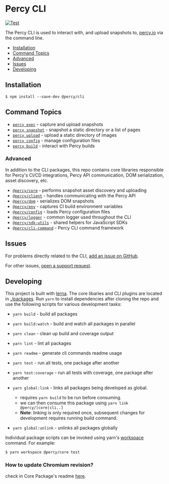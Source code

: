 # Percy CLI

[![Test](https://github.com/percy/cli/workflows/Test/badge.svg)](https://github.com/percy/cli/actions)

The Percy CLI is used to interact with, and upload snapshots to, [percy.io](https://percy.io) via
the command line.

- [Installation](#installation)
- [Command Topics](#command-topics)
- [Advanced](#advanced)
- [Issues](#issues)
- [Developing](#developing)

## Installation

```sh-session
$ npm install --save-dev @percy/cli
```

## Command Topics

- [`percy exec`](./packages/cli-exec#readme) - capture and upload snapshots
- [`percy snapshot`](./packages/cli-snapshot#readme) - snapshot a static directory or a list of pages
- [`percy upload`](./packages/cli-upload#readme) - upload a static directory of images
- [`percy config`](./packages/cli-config#readme) - manage configuration files
- [`percy build`](./packages/cli-build#readme) - interact with Percy builds

### Advanced

In addition to the CLI packages, this repo contains core libraries responsible for Percy's CI/CD
integrations, Percy API communication, DOM serialization, asset discovery, etc.

- [`@percy/core`](./packages/core#readme) - performs snapshot asset discovery and uploading
- [`@percy/client`](./packages/client#readme) - handles communicating with the Percy API
- [`@percy/dom`](./packages/dom#readme) - serializes DOM snapshots
- [`@percy/env`](./packages/env#readme) - captures CI build environment variables
- [`@percy/config`](./packages/config#readme) - loads Percy configuration files
- [`@percy/logger`](./packages/logger#readme) - common logger used throughout the CLI
- [`@percy/sdk-utils`](./packages/sdk-utils#readme) - shared helpers for JavaScript SDKs
- [`@percy/cli-command`](./packages/cli-command#readme) - Percy CLI command framework

## Issues

For problems directly related to the CLI, [add an issue on
GitHub](https://github.com/percy/cli/issues/new).

For other issues, [open a support
request](https://www.browserstack.com/contact?ref=percy#technical-support).

## Developing

This project is built with [lerna](https://lerna.js.org/). The core libaries and CLI plugins are
located in [./packages](./packages). Run `yarn` to install dependencies after cloning the repo and
use the following scripts for various development tasks:

- `yarn build` - build all packages
- `yarn build:watch` - build and watch all packages in parallel
- `yarn clean` - clean up build and coverage output
- `yarn lint` - lint all packages
- `yarn readme` - generate cli commands readme usage
- `yarn test` - run all tests, one package after another
- `yarn test:coverage` - run all tests with coverage, one package after another
- `yarn global:link` - links all packages being developed as global.
    - requires `yarn build` to be run before consuming.
    - we can then consume this package using
        `yarn link @percy/[core|cli..]`
    - **Note**: linking is only required once, subsequent changes for development requires running build command. 
    
- `yarn global:unlink` - unlinks all packages globally

Individual package scripts can be invoked using yarn's
[workspace](https://classic.yarnpkg.com/en/docs/cli/workspace/) command. For example:

```sh-session
$ yarn workspace @percy/core test
```

### How to update Chromium revision?

check in Core Package's readme [here](./packages/core#readme).
